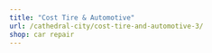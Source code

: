 ```yaml
---
title: "Cost Tire & Automotive"
url: /cathedral-city/cost-tire-and-automotive-3/
shop: car repair
---
```

